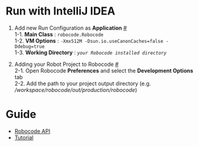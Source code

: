 # Run with IntelliJ IDEA

1. Add new Run Configuration as **Application** [#](http://robowiki.net/wiki/Robocode/Running_from_Eclipse)  
  1-1. **Main Class** : `robocode.Robocode`  
  1-2. **VM Options** : `-Xmx512M -Dsun.io.useCanonCaches=false -Ddebug=true`  
  1-3. **Working Directory** : *`your Robocode installed directory`*  
  
2. Adding your Robot Project to Robocode [#](http://robowiki.net/wiki/Robocode/Add_a_Robot_Project)  
2-1. Open Robocode **Preferences** and select the **Development Options** tab  
2-2. Add the path to your project output directory (e.g. */workspace/robocode/out/production/robocode*)  
  

# Guide
* [Robocode API](http://robocode.sourceforge.net/docs/robocode/)
* [Tutorial](http://robowiki.net/wiki/Robocode/My_First_Robot)
